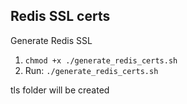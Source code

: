 ## Redis SSL certs

Generate Redis SSL

1. `chmod +x ./generate_redis_certs.sh`
2. Run:  `./generate_redis_certs.sh`

tls folder will be created
